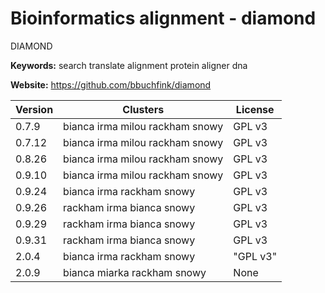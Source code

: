 # Bioinformatics alignment - diamond

DIAMOND

**Keywords:** search translate alignment protein aligner dna

**Website:** <https://github.com/bbuchfink/diamond>

| Version | Clusters | License |
| ------- | -------- | ------- |
| 0.7.9 | bianca irma milou rackham snowy | GPL v3 |
| 0.7.12 | bianca irma milou rackham snowy | GPL v3 |
| 0.8.26 | bianca irma milou rackham snowy | GPL v3 |
| 0.9.10 | bianca irma milou rackham snowy | GPL v3 |
| 0.9.24 | bianca irma rackham snowy | GPL v3 |
| 0.9.26 | rackham irma bianca snowy | GPL v3 |
| 0.9.29 | rackham irma bianca snowy | GPL v3 |
| 0.9.31 | rackham irma bianca snowy | GPL v3 |
| 2.0.4 | bianca irma rackham snowy | "GPL v3" |
| 2.0.9 | bianca miarka rackham snowy | None |
